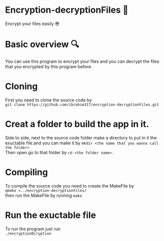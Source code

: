 # Encryption-decryptionFiles 🔐
Encrypt your files easily 😎



# Basic overview 🔍
You can use this program to encrypt your files and you can decrypt the files that you encrypted by this program before.

# Cloning 
First you need to clone the source code by\
`git clone https://github.com/ibrahim317/encryption-decryptionFiles.git`



# Creat a folder to build the app in it.
Side to side, next to the source code folder make a directory to put in it the exuctable file.and you can make it by `mkdir <the name that you wanna call the folder>`\
Then open go to that folder by `cd <the folder name>`.



# Compiling 
To compile the source code you need to create the MakeFile by\
`qmake <../encryption-decryptionFiles/`\
then run the MakeFile by running `make`
 
# Run the exuctable file 
To run the program just run\
`./encryptionDcryption`
